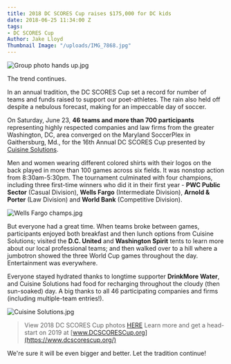 ```yaml
---
title: 2018 DC SCORES Cup raises $175,000 for DC kids
date: 2018-06-25 11:34:00 Z
tags:
- DC SCORES Cup
Author: Jake Lloyd
Thumbnail Image: "/uploads/IMG_7868.jpg"
---
```


![Group photo hands up.jpg](/uploads/Group%20photo%20hands%20up.jpg)

The trend continues.

In an annual tradition, the DC SCORES Cup set a record for number of teams and funds raised to support our poet-athletes. The rain also held off despite a nebulous forecast, making for an impeccable day of soccer.


On Saturday, June 23, **46 teams and more than 700 participants** representing highly respected companies and law firms from the greater Washington, DC, area converged on the Maryland SoccerPlex in Gaithersburg, Md., for the 16th Annual DC SCORES Cup presented by [Cuisine Solutions](https://www.cuisinesolutions.com/).

Men and women wearing different colored shirts with their logos on the back played in more than 100 games across six fields. It was nonstop action from 8:30am-5:30pm. The tournament culminated with four champions, including three first-time winners who did it in their first year - **PWC Public Sector** (Casual Division), **Wells Fargo** (Intermediate Division), **Arnold & Porter** (Law Division) and **World Bank** (Competitive Division).

![Wells Fargo champs.jpg](/uploads/Wells%20Fargo%20champs.jpg)

But everyone had a great time. When teams broke between games, participants enjoyed both breakfast and then lunch options from Cuisine Solutions; visited the **D.C. United** and **Washington Spirit** tents to learn more about our local professional teams; and then walked over to a hill where a jumbotron showed the three World Cup games throughout the day. Entertainment was everywhere.

Everyone stayed hydrated thanks to longtime supporter **DrinkMore Water**, and Cuisine Solutions had food for recharging throughout the cloudy (then sun-soaked) day. A big thanks to all 46 participating companies and firms (including multiple-team entries!).

![Cuisine Solutions.jpg](/uploads/Cuisine%20Solutions.jpg)

> View 2018 DC SCORES Cup photos [HERE](http://bit.ly/SCORESCup18Photos)
> Learn more and get a head-start on 2019 at [www.DCSCORESCup.org](https://www.dcscorescup.org/)

We're sure it will be even bigger and better. Let the tradition continue!